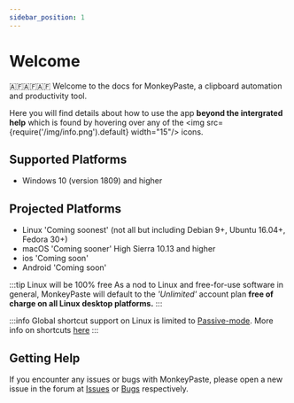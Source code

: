 ```yaml
---
sidebar_position: 1
---
```


# Welcome 
🇦🇫🇦🇫🇦🇫
Welcome to the docs for MonkeyPaste, a clipboard automation and productivity tool. 

Here you will find details about how to use the app **beyond the intergrated help** which is found by hovering over any of the <img src={require('/img/info.png').default} width="15"/> icons.

## Supported Platforms
- Windows 10 (version 1809) and higher

## Projected Platforms
- Linux 'Coming soonest' (not all but including Debian 9+, Ubuntu 16.04+, Fedora 30+)
- macOS 'Coming sooner' High Sierra 10.13 and higher
- ios 'Coming soon'
- Android 'Coming soon'

:::tip Linux will be 100% free
As a nod to Linux and free-for-use software in general, MonkeyPaste will default to the *'Unlimited'* account plan **free of charge on all Linux desktop platforms.**
:::

:::info 
Global shortcut support on Linux is limited to [Passive-mode](shortcuts/index.md#global-routing-types). More info on shortcuts [here](../docs/shortcuts/index.md)
:::


## Getting Help

If you encounter any issues or bugs with MonkeyPaste, please open a new issue in the forum at [Issues](https://monkeypaste.com/forum/index.php?board=6.0) or [Bugs](https://monkeypaste.com/forum/index.php?board=5.0) respectively. 
